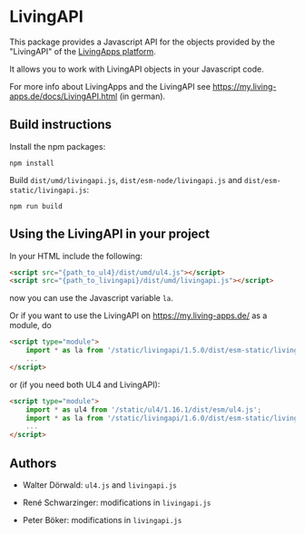 # LivingAPI

This package provides a Javascript API for the objects provided by the
"LivingAPI" of the [LivingApps platform](https://www.living-apps.de/).

It allows you to work with LivingAPI objects in your Javascript code.

For more info about LivingApps and the LivingAPI see
https://my.living-apps.de/docs/LivingAPI.html (in german).


## Build instructions

Install the npm packages:

```
npm install
```

Build `dist/umd/livingapi.js`, `dist/esm-node/livingapi.js` and
`dist/esm-static/livingapi.js`:

```
npm run build
```


## Using the LivingAPI in your project

In your HTML include the following:

```html
<script src="{path_to_ul4}/dist/umd/ul4.js"></script>
<script src="{path_to_livingapi}/dist/umd/livingapi.js"></script>
```

now you can use the Javascript variable `la`.

Or if you want to use the LivingAPI on https://my.living-apps.de/ as a module,
do

```html
<script type="module">
	import * as la from '/static/livingapi/1.5.0/dist/esm-static/livingapi.js';
	...
</script>
```

or (if you need both UL4 and LivingAPI):

```html
<script type="module">
	import * as ul4 from '/static/ul4/1.16.1/dist/esm/ul4.js';
	import * as la from '/static/livingapi/1.6.0/dist/esm-static/livingapi.js';
	...
</script>
```

## Authors

- Walter Dörwald: `ul4.js` and `livingapi.js`

- René Schwarzinger: modifications in `livingapi.js`

- Peter Böker: modifications in `livingapi.js`
